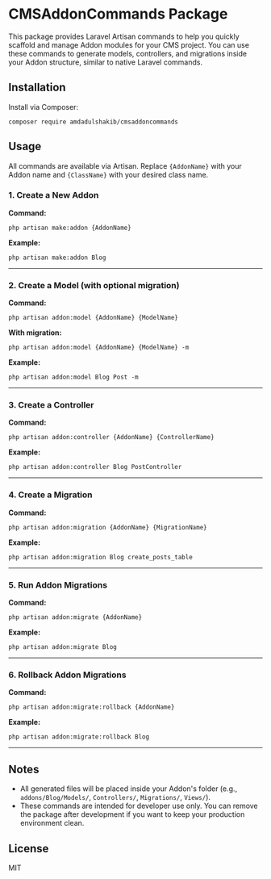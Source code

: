 # CMSAddonCommands Package

This package provides Laravel Artisan commands to help you quickly scaffold and manage Addon modules for your CMS project. You can use these commands to generate models, controllers, and migrations inside your Addon structure, similar to native Laravel commands.

## Installation

Install via Composer:

```
composer require amdadulshakib/cmsaddoncommands
```

## Usage

All commands are available via Artisan. Replace `{AddonName}` with your Addon name and `{ClassName}` with your desired class name.

### 1. Create a New Addon

**Command:**
```
php artisan make:addon {AddonName}
```
**Example:**
```
php artisan make:addon Blog
```

---

### 2. Create a Model (with optional migration)

**Command:**
```
php artisan addon:model {AddonName} {ModelName}
```
**With migration:**
```
php artisan addon:model {AddonName} {ModelName} -m
```
**Example:**
```
php artisan addon:model Blog Post -m
```

---

### 3. Create a Controller

**Command:**
```
php artisan addon:controller {AddonName} {ControllerName}
```
**Example:**
```
php artisan addon:controller Blog PostController
```

---

### 4. Create a Migration

**Command:**
```
php artisan addon:migration {AddonName} {MigrationName}
```
**Example:**
```
php artisan addon:migration Blog create_posts_table
```

---

### 5. Run Addon Migrations

**Command:**
```
php artisan addon:migrate {AddonName}
```
**Example:**
```
php artisan addon:migrate Blog
```

---

### 6. Rollback Addon Migrations

**Command:**
```
php artisan addon:migrate:rollback {AddonName}
```
**Example:**
```
php artisan addon:migrate:rollback Blog
```

---

## Notes

- All generated files will be placed inside your Addon's folder (e.g., `addons/Blog/Models/`, `Controllers/`, `Migrations/`, `Views/`).
- These commands are intended for developer use only. You can remove the package after development if you want to keep your production environment clean.

## License

MIT